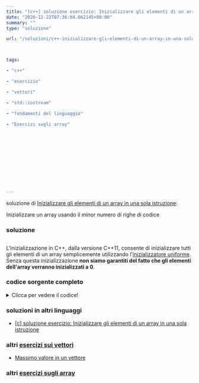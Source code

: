 ```yaml
---
title: "[c++] soluzione esercizio: Inizializzare gli elementi di un array in una sola istruzione"
date: "2020-12-22T07:36:04.662145+00:00"
summary: ""
type: "soluzione"

url: "/soluzioni/c++-inizializzare-gli-elementi-di-un-array-in-una-sola-istruzione"



tags: 

- "c++"

- "esercizio"

- "vettori"

- "std::iostream"

- "fondamenti del linguaggio"

- "Esercizi sugli array"












---
```



soluzione di [Inizializzare gli elementi di un array in una sola istruzione](/esercizi/trovare-il-massimo-di-un-vettore):


Inizializzare un array usando il minor numero di righe di codice

### soluzione



## 

L'inizializzazione in C++, dalla versione C++11, consente di inizializzare tutti gli elementi di un array semplicemente utilizzando l'[inizializzatore uniforme](https://en.cppreference.com/w/cpp/language/initialization). Senza questa inizializzazione **non siamo garantiti del fatto che gli elementi dell'array verranno inizializzati a 0**.


### codice sorgente completo
<details>
<summary>Clicca per vedere il codice!</summary>

```cpp
#include <iostream>
using namespace std;
int main() {
  int pippo[3] = {0};
}
```

</details>



### soluzioni in altri linguaggi





*	[[c] soluzione esercizio: Inizializzare gli elementi di un array in una sola istruzione](/soluzioni/c-inizializzare-gli-elementi-di-un-array-in-una-sola-istruzione)





### altri [esercizi sui vettori](/category/esercizi-sui-vettori)

* [Massimo valore in un vettore](/esercizi/trovare-il-massimo-di-un-vettore)


### altri [esercizi sugli array](/category/esercizi-sugli-array)




